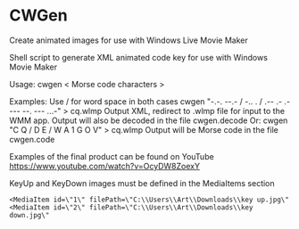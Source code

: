 # CWGen
Create animated images for use with Windows Live Movie Maker

Shell script to generate XML animated code key for use with Windows Movie Maker

Usage: cwgen < Morse code characters >

Examples:
Use / for word space in both cases
cwgen "-.-. --.- / -.. . / .-- .- .---- --. --- ...-" > cq.wlmp
Output XML, redirect to .wlmp file for input to the WMM app.
Output will also be decoded in the file cwgen.decode
Or:
cwgen "C Q / D E / W A 1 G O V" > cq.wlmp
Output will be Morse code in the file cwgen.code

Examples of the final product can be found on YouTube
https://www.youtube.com/watch?v=OcyDW8ZoexY

KeyUp and KeyDown images must be defined in the MediaItems section

    <MediaItem id=\"1\" filePath=\"C:\\Users\\Art\\Downloads\\key up.jpg\"
    <MediaItem id=\"2\" filePath=\"C:\\Users\\Art\\Downloads\\key down.jpg\"
